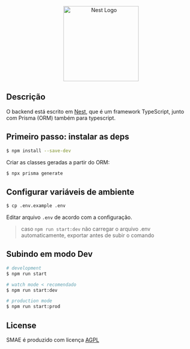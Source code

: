 <p align="center">
  <a href="http://nestjs.com/" target="blank"><img src="https://nestjs.com/img/logo-small.svg" width="200" alt="Nest Logo" /></a>
</p>

## Descrição

O backend está escrito em [Nest](https://github.com/nestjs/nest), que é um framework TypeScript, junto com Prisma (ORM) também para typescript.

## Primeiro passo: instalar as deps

```bash
$ npm install --save-dev
```

Criar as classes geradas a partir do ORM:

```bash
$ npx prisma generate
```

## Configurar variáveis de ambiente


```bash
$ cp .env.example .env
```

Editar arquivo `.env` de acordo com a configuração.

> caso `npm run start:dev` não carregar o arquivo .env automaticamente, exportar antes de subir o comando


## Subindo em modo Dev

```bash
# development
$ npm run start

# watch mode < recomendado
$ npm run start:dev

# production mode
$ npm run start:prod
```



## License

SMAE é produzido com licença [AGPL](../LICENSE)
